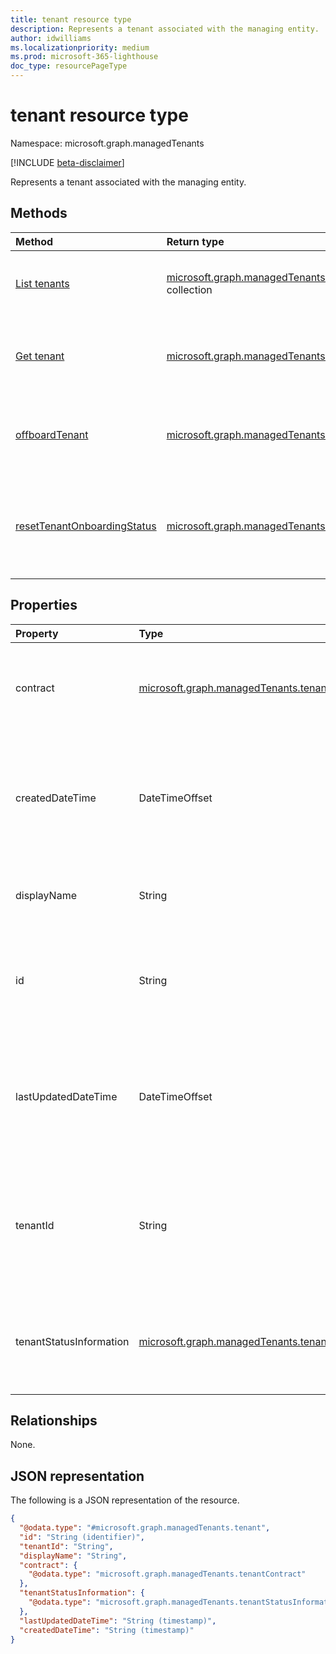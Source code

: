```yaml
---
title: tenant resource type
description: Represents a tenant associated with the managing entity.
author: idwilliams
ms.localizationpriority: medium
ms.prod: microsoft-365-lighthouse
doc_type: resourcePageType
---
```


# tenant resource type

Namespace: microsoft.graph.managedTenants

[!INCLUDE [beta-disclaimer](../../includes/beta-disclaimer.md)]

Represents a tenant associated with the managing entity.

## Methods

| Method                                                                                     | Return type                                                                               | Description                                                                                        |
| :----------------------------------------------------------------------------------------- | :---------------------------------------------------------------------------------------- | :------------------------------------------------------------------------------------------------- |
| [List tenants](../api/managedtenants-managedtenant-list-tenants.md)                        | [microsoft.graph.managedTenants.tenant](../resources/managedtenants-tenant.md) collection | Get a list of the [tenant](../resources/managedtenants-tenant.md) objects and their properties.    |
| [Get tenant](../api/managedtenants-tenant-get.md)                                          | [microsoft.graph.managedTenants.tenant](../resources/managedtenants-tenant.md)            | Read the properties and relationships of a [tenant](../resources/managedtenants-tenant.md) object. |
| [offboardTenant](../api/managedtenants-tenant-offboardtenant.md)                           | [microsoft.graph.managedTenants.tenant](../resources/managedtenants-tenant.md)            | Off boards a tenant from the multi-tenant management platform.                                     |
| [resetTenantOnboardingStatus](../api/managedtenants-tenant-resettenantonboardingstatus.md) | [microsoft.graph.managedTenants.tenant](../resources/managedtenants-tenant.md)            | Resets the tenant onboarding status with the multi-tenant management platform.                     |

## Properties

| Property                | Type                                                                                                             | Description                                                                                                                        |
| :---------------------- | :--------------------------------------------------------------------------------------------------------------- | :--------------------------------------------------------------------------------------------------------------------------------- |
| contract                | [microsoft.graph.managedTenants.tenantContract](../resources/managedtenants-tenantcontract.md)                   | The relationship details for the tenant with the managing entity.                                                                  |
| createdDateTime         | DateTimeOffset                                                                                                   | The date and time the tenant was created in the multi-tenant management platform. Optional. Read-only.                             |
| displayName             | String                                                                                                           | The display name for the tenant. Required. Read-only.                                                                              |
| id                      | String                                                                                                           | The Azure Active Directory tenant identifier for the tenant. Required. Read-only.                                                  |
| lastUpdatedDateTime     | DateTimeOffset                                                                                                   | The date and time the tenant was last updated within the multi-tenant management platform. Optional. Read-only.                    |
| tenantId                | String                                                                                                           | The Azure Active Directory tenant identifier for the [managed tenant](../resources/managedtenants-tenant.md). Optional. Read-only. |
| tenantStatusInformation | [microsoft.graph.managedTenants.tenantStatusInformation](../resources/managedtenants-tenantstatusinformation.md) | The onboarding status information for the tenant. Optional. Read-only.                                                             |

## Relationships

None.

## JSON representation

The following is a JSON representation of the resource.

<!-- {
  "blockType": "resource",
  "keyProperty": "id",
  "@odata.type": "microsoft.graph.managedTenants.tenant",
  "baseType": "microsoft.graph.entity",
  "openType": false
}
-->

```json
{
  "@odata.type": "#microsoft.graph.managedTenants.tenant",
  "id": "String (identifier)",
  "tenantId": "String",
  "displayName": "String",
  "contract": {
    "@odata.type": "microsoft.graph.managedTenants.tenantContract"
  },
  "tenantStatusInformation": {
    "@odata.type": "microsoft.graph.managedTenants.tenantStatusInformation"
  },
  "lastUpdatedDateTime": "String (timestamp)",
  "createdDateTime": "String (timestamp)"
}
```
